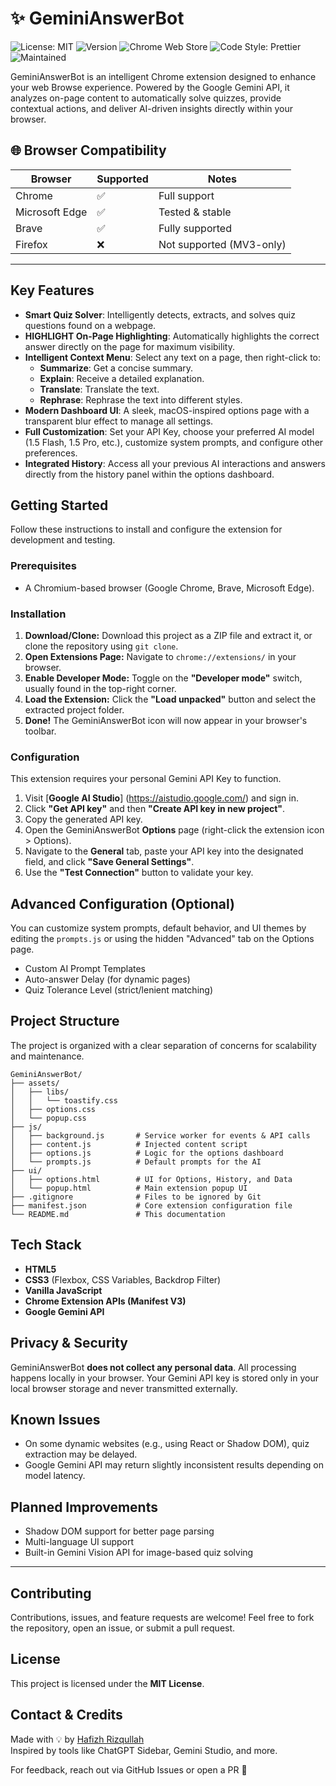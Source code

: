 # ✨ GeminiAnswerBot

![License: MIT](https://img.shields.io/badge/License-MIT-blue.svg)
![Version](https://img.shields.io/badge/version-18.3-brightgreen)
![Chrome Web Store](https://img.shields.io/chrome-web-store/v/your-extension-id?label=Chrome%20Store)
![Code Style: Prettier](https://img.shields.io/badge/code%20style-prettier-ff69b4.svg)
![Maintained](https://img.shields.io/maintenance/yes/2025)

GeminiAnswerBot is an intelligent Chrome extension designed to enhance your web Browse experience. Powered by the Google Gemini API, it analyzes on-page content to automatically solve quizzes, provide contextual actions, and deliver AI-driven insights directly within your browser.

## 🌐 Browser Compatibility

| Browser        | Supported | Notes                      |
|----------------|-----------|----------------------------|
| Chrome         | ✅         | Full support               |
| Microsoft Edge | ✅         | Tested & stable            |
| Brave          | ✅         | Fully supported            |
| Firefox        | ❌         | Not supported (MV3-only)   |


---

## Key Features

-   **Smart Quiz Solver**: Intelligently detects, extracts, and solves quiz questions found on a webpage.
-   **HIGHLIGHT On-Page Highlighting**: Automatically highlights the correct answer directly on the page for maximum visibility.
-   **Intelligent Context Menu**: Select any text on a page, then right-click to:
    -   **Summarize**: Get a concise summary.
    -   **Explain**: Receive a detailed explanation.
    -   **Translate**: Translate the text.
    -   **Rephrase**: Rephrase the text into different styles.
-   **Modern Dashboard UI**: A sleek, macOS-inspired options page with a transparent blur effect to manage all settings.
-   **Full Customization**: Set your API Key, choose your preferred AI model (1.5 Flash, 1.5 Pro, etc.), customize system prompts, and configure other preferences.
-   **Integrated History**: Access all your previous AI interactions and answers directly from the history panel within the options dashboard.

## Getting Started

Follow these instructions to install and configure the extension for development and testing.

### Prerequisites

-   A Chromium-based browser (Google Chrome, Brave, Microsoft Edge).

### Installation

1.  **Download/Clone:** Download this project as a ZIP file and extract it, or clone the repository using `git clone`.
2.  **Open Extensions Page:** Navigate to `chrome://extensions/` in your browser.
3.  **Enable Developer Mode:** Toggle on the **"Developer mode"** switch, usually found in the top-right corner.
4.  **Load the Extension:** Click the **"Load unpacked"** button and select the extracted project folder.
5.  **Done!** The GeminiAnswerBot icon will now appear in your browser's toolbar.

### Configuration

This extension requires your personal Gemini API Key to function.

1.  Visit [**Google AI Studio**] (https://aistudio.google.com/) and sign in.
2.  Click **"Get API key"** and then **"Create API key in new project"**.
3.  Copy the generated API key.
4.  Open the GeminiAnswerBot **Options** page (right-click the extension icon > Options).
5.  Navigate to the **General** tab, paste your API key into the designated field, and click **"Save General Settings"**.
6.  Use the **"Test Connection"** button to validate your key.

## Advanced Configuration (Optional)

You can customize system prompts, default behavior, and UI themes by editing the `prompts.js` or using the hidden "Advanced" tab on the Options page.

- Custom AI Prompt Templates
- Auto-answer Delay (for dynamic pages)
- Quiz Tolerance Level (strict/lenient matching)


## Project Structure

The project is organized with a clear separation of concerns for scalability and maintenance.

```
GeminiAnswerBot/
├── assets/
│   ├── libs/
│   │   └── toastify.css
│   ├── options.css
│   └── popup.css
├── js/
│   ├── background.js       # Service worker for events & API calls
│   ├── content.js          # Injected content script
│   ├── options.js          # Logic for the options dashboard
│   └── prompts.js          # Default prompts for the AI
├── ui/
│   ├── options.html        # UI for Options, History, and Data
│   └── popup.html          # Main extension popup UI
├── .gitignore              # Files to be ignored by Git
├── manifest.json           # Core extension configuration file
└── README.md               # This documentation
```

## Tech Stack

-   **HTML5**
-   **CSS3** (Flexbox, CSS Variables, Backdrop Filter)
-   **Vanilla JavaScript**
-   **Chrome Extension APIs (Manifest V3)**
-   **Google Gemini API**

## Privacy & Security

GeminiAnswerBot **does not collect any personal data**. All processing happens locally in your browser. Your Gemini API key is stored only in your local browser storage and never transmitted externally.

## Known Issues

- On some dynamic websites (e.g., using React or Shadow DOM), quiz extraction may be delayed.
- Google Gemini API may return slightly inconsistent results depending on model latency.

## Planned Improvements

- Shadow DOM support for better page parsing
- Multi-language UI support
- Built-in Gemini Vision API for image-based quiz solving


---

## Contributing

Contributions, issues, and feature requests are welcome! Feel free to fork the repository, open an issue, or submit a pull request.

## License

This project is licensed under the **MIT License**.

## Contact & Credits

Made with 💡 by [Hafizh Rizqullah](https://github.com/rzqllh18)  
Inspired by tools like ChatGPT Sidebar, Gemini Studio, and more.

For feedback, reach out via GitHub Issues or open a PR 🙌
